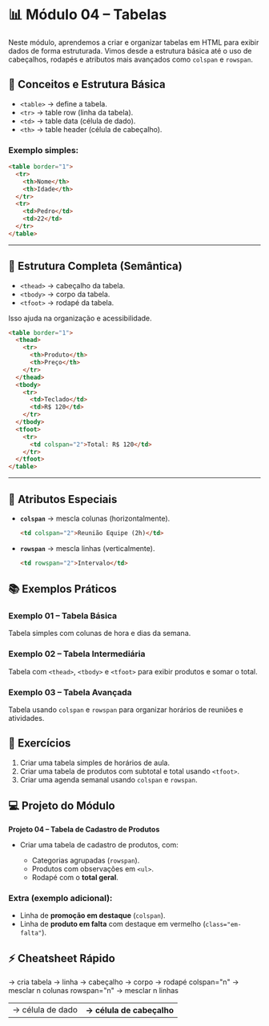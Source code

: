 # 📊 Módulo 04 – Tabelas

Neste módulo, aprendemos a criar e organizar tabelas em HTML para exibir dados de forma estruturada. Vimos desde a estrutura básica até o uso de cabeçalhos, rodapés e atributos mais avançados como `colspan` e `rowspan`.


## 🧩 Conceitos e Estrutura Básica

- `<table>` → define a tabela.
- `<tr>` → table row (linha da tabela).
- `<td>` → table data (célula de dado).
- `<th>` → table header (célula de cabeçalho).

### Exemplo simples:

```html
<table border="1">
  <tr>
    <th>Nome</th>
    <th>Idade</th>
  </tr>
  <tr>
    <td>Pedro</td>
    <td>22</td>
  </tr>
</table>
````

---

## 🧩 Estrutura Completa (Semântica)

* `<thead>` → cabeçalho da tabela.
* `<tbody>` → corpo da tabela.
* `<tfoot>` → rodapé da tabela.

Isso ajuda na organização e acessibilidade.

```html
<table border="1">
  <thead>
    <tr>
      <th>Produto</th>
      <th>Preço</th>
    </tr>
  </thead>
  <tbody>
    <tr>
      <td>Teclado</td>
      <td>R$ 120</td>
    </tr>
  </tbody>
  <tfoot>
    <tr>
      <td colspan="2">Total: R$ 120</td>
    </tr>
  </tfoot>
</table>
```

---

## 🧩 Atributos Especiais

* **`colspan`** → mescla colunas (horizontalmente).

  ```html
  <td colspan="2">Reunião Equipe (2h)</td>
  ```
* **`rowspan`** → mescla linhas (verticalmente).

  ```html
  <td rowspan="2">Intervalo</td>
  ```


## 📚 Exemplos Práticos

### Exemplo 01 – Tabela Básica

Tabela simples com colunas de hora e dias da semana.

### Exemplo 02 – Tabela Intermediária

Tabela com `<thead>`, `<tbody>` e `<tfoot>` para exibir produtos e somar o total.

### Exemplo 03 – Tabela Avançada

Tabela usando `colspan` e `rowspan` para organizar horários de reuniões e atividades.


## 📝 Exercícios

1. Criar uma tabela simples de horários de aula.
2. Criar uma tabela de produtos com subtotal e total usando `<tfoot>`.
3. Criar uma agenda semanal usando `colspan` e `rowspan`.


## 💻 Projeto do Módulo

**Projeto 04 – Tabela de Cadastro de Produtos**

* Criar uma tabela de cadastro de produtos, com:

  * Categorias agrupadas (`rowspan`).
  * Produtos com observações em `<ul>`.
  * Rodapé com o **total geral**.

### Extra (exemplo adicional):

* Linha de **promoção em destaque** (`colspan`).
* Linha de **produto em falta** com destaque em vermelho (`class="em-falta"`).


## ⚡ Cheatsheet Rápido

<table>      → cria tabela
<tr>         → linha
<td>         → célula de dado
<th>         → célula de cabeçalho
<thead>      → cabeçalho
<tbody>      → corpo
<tfoot>      → rodapé
colspan="n"  → mesclar n colunas
rowspan="n"  → mesclar n linhas